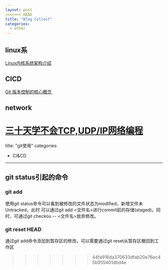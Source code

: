 ```yaml
---
layout: post
<<<<<<< HEAD
title: "Blog Collect"
categories:
  - other
---
```

## linux系
[Linux内核系统架构介绍](https://mp.weixin.qq.com/s/Wl8sYr9ydrLCBpTdFamFnw)
## CICD
[Git 版本控制的核心概念](https://mp.weixin.qq.com/s/vfyKgfsyacGx4uyhzJI3-A)
## network
[三十天学不会TCP,UDP/IP网络编程](https://rogerzhu.gitbooks.io/-tcp-udp-ip/content/)
=======
title: "git使用"
categories:
  - CI&CD
---
## git status引起的命令
### git add
使用git status命令可以看到被修改的文件状态为modified，新增文件未Untracked，此时
可以通过git add <文件名>进行commit前的存储(staged)。同时，可通过git checkou -- <文件名>放弃修改。
### git reset HEAD
通过git add命令添加到暂存区的修改，可以需要通过git reset从暂存区撤回到工作区
>>>>>>> 44fa916da370633dfab20e76ec45b955401dbd4e

